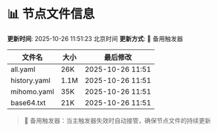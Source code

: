 # 📊 节点文件信息

**更新时间**: 2025-10-26 11:51:23 北京时间
**更新方式**: 🔄 备用触发器

| 文件名 | 大小 | 最后修改 |
|--------|------|----------|
| all.yaml | 26K | 2025-10-26 11:51 |
| history.yaml | 1.1M | 2025-10-26 11:51 |
| mihomo.yaml | 35K | 2025-10-26 11:51 |
| base64.txt | 21K | 2025-10-26 11:51 |

> 🔄 备用触发器：当主触发器失效时自动接管，确保节点文件的持续更新
